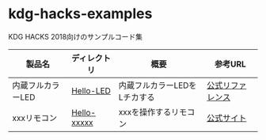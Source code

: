 # kdg-hacks-examples
KDG HACKS 2018向けのサンプルコード集

|製品名|ディレクトリ|概要|参考URL|
|---------|------------|-------|----|
| 内蔵フルカラーLED | [Hello-LED](Hello-LED) |内蔵フルカラーLEDをLチカする|[公式リファレンス](https://github.com/SeeedJP/Wiki/blob/master/Wio_cell_lib_for_Arduino/reference-ja.md#ledsetrgb)|
| xxxリモコン| [Hello-xxxxx](xxxx) |xxxを操作するリモコン|[公式サイト](site)|
